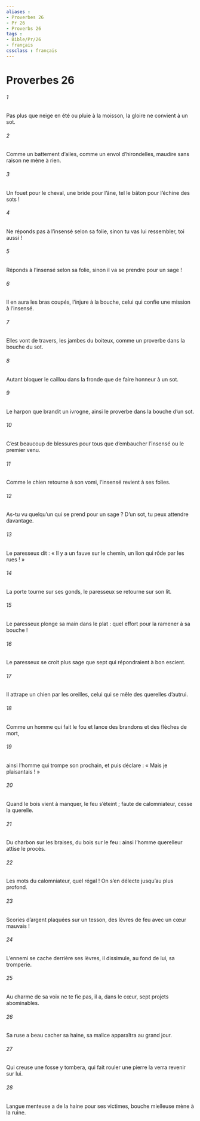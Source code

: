 ```yaml
---
aliases : 
- Proverbes 26
- Pr 26
- Proverbs 26
tags : 
- Bible/Pr/26
- français
cssclass : français
---
```


# Proverbes 26

###### 1
Pas plus que neige en été ou pluie à la moisson,
la gloire ne convient à un sot.
###### 2
Comme un battement d’ailes, comme un envol d’hirondelles,
maudire sans raison ne mène à rien.
###### 3
Un fouet pour le cheval, une bride pour l’âne,
tel le bâton pour l’échine des sots !
###### 4
Ne réponds pas à l’insensé selon sa folie,
sinon tu vas lui ressembler, toi aussi !
###### 5
Réponds à l’insensé selon sa folie,
sinon il va se prendre pour un sage !
###### 6
Il en aura les bras coupés, l’injure à la bouche,
celui qui confie une mission à l’insensé.
###### 7
Elles vont de travers, les jambes du boiteux,
comme un proverbe dans la bouche du sot.
###### 8
Autant bloquer le caillou dans la fronde
que de faire honneur à un sot.
###### 9
Le harpon que brandit un ivrogne,
ainsi le proverbe dans la bouche d’un sot.
###### 10
C’est beaucoup de blessures pour tous
que d’embaucher l’insensé ou le premier venu.
###### 11
Comme le chien retourne à son vomi,
l’insensé revient à ses folies.
###### 12
As-tu vu quelqu’un qui se prend pour un sage ?
D’un sot, tu peux attendre davantage.
###### 13
Le paresseux dit : « Il y a un fauve sur le chemin,
un lion qui rôde par les rues ! »
###### 14
La porte tourne sur ses gonds,
le paresseux se retourne sur son lit.
###### 15
Le paresseux plonge sa main dans le plat :
quel effort pour la ramener à sa bouche !
###### 16
Le paresseux se croit plus sage
que sept qui répondraient à bon escient.
###### 17
Il attrape un chien par les oreilles,
celui qui se mêle des querelles d’autrui.
###### 18
Comme un homme qui fait le fou
et lance des brandons et des flèches de mort,
###### 19
ainsi l’homme qui trompe son prochain,
et puis déclare : « Mais je plaisantais ! »
###### 20
Quand le bois vient à manquer, le feu s’éteint ;
faute de calomniateur, cesse la querelle.
###### 21
Du charbon sur les braises, du bois sur le feu :
ainsi l’homme querelleur attise le procès.
###### 22
Les mots du calomniateur, quel régal !
On s’en délecte jusqu’au plus profond.
###### 23
Scories d’argent plaquées sur un tesson,
des lèvres de feu avec un cœur mauvais !
###### 24
L’ennemi se cache derrière ses lèvres,
il dissimule, au fond de lui, sa tromperie.
###### 25
Au charme de sa voix ne te fie pas,
il a, dans le cœur, sept projets abominables.
###### 26
Sa ruse a beau cacher sa haine,
sa malice apparaîtra au grand jour.
###### 27
Qui creuse une fosse y tombera,
qui fait rouler une pierre la verra revenir sur lui.
###### 28
Langue menteuse a de la haine pour ses victimes,
bouche mielleuse mène à la ruine.

